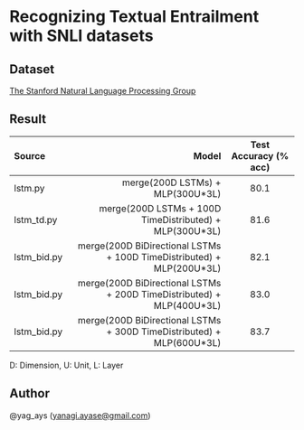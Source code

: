 # Recognizing Textual Entrailment with SNLI datasets
## Dataset

[The Stanford Natural Language Processing Group](https://nlp.stanford.edu/projects/snli/)

## Result

| Source | Model | Test Accuracy (% acc) |
|:-----------|------------:|:------------:|
| lstm.py | merge(200D LSTMs) + MLP(300U*3L) | 80.1 |
| lstm_td.py | merge(200D LSTMs + 100D TimeDistributed) + MLP(300U*3L) | 81.6 |
| lstm_bid.py | merge(200D BiDirectional LSTMs + 100D TimeDistributed) + MLP(200U*3L) | 82.1 |
| lstm_bid.py | merge(200D BiDirectional LSTMs + 200D TimeDistributed) + MLP(400U*3L) | 83.0 |
| lstm_bid.py | merge(200D BiDirectional LSTMs + 300D TimeDistributed) + MLP(600U*3L) | 83.7 |

D: Dimension, U: Unit, L: Layer

## Author

@yag_ays (<yanagi.ayase@gmail.com>)
